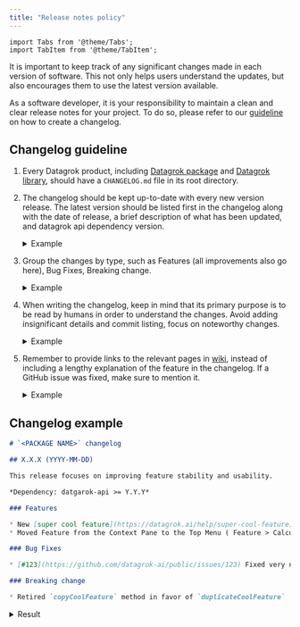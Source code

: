 ```yaml
---
title: "Release notes policy"
---
```


```mdx-code-block
import Tabs from '@theme/Tabs';
import TabItem from '@theme/TabItem';
```

It is important to keep track of any significant changes made in each version of software. This not only helps users understand the updates, but also encourages them to use the latest version available. 

As a software developer, it is your responsibility to maintain a clean and clear release notes for your project. To do so, please refer to our [guideline](#changelog-guideline) on how to create a changelog.

## Changelog guideline

1. Every Datagrok product, including [Datagrok package](https://datagrok.ai/help/develop/#packages) and [Datagrok library](https://github.com/datagrok-ai/public/tree/master/libraries), should have a `CHANGELOG.md` file in its root directory.
2. The changelog should be kept up-to-date with every new version release. The latest version should be listed first in the changelog along with the date of release, a brief description of what has been updated, and datagrok api dependency version.
   <details>
   <summary>Example</summary>
   
   ## 97.89.83 (2023-06-31)
   
   This release focuses on improving data access speed and convenience, 
   new visualization and usability features, and ensuring platform stability.
   
   *Dependency: datgarok-api >= Y.Y.Y*

   </details>
3. Group the changes by type, such as Features (all improvements also go here), Bug Fixes, Breaking change. 
   <details>
   <summary>Example</summary>

   ### Features

   * Added [logger for packages](https://datagrok.ai/help/develop/advanced/debugging#logger) to report debug records to the server
   * [#1988](https://github.com/datagrok-ai/public/issues/1988): Improved the ability to resize a legend on [Trellis Plot](https://datagrok.ai/help/visualize/viewers/trellis-plot)
   
   ### Bug Fixes

   * [#1984](https://github.com/datagrok-ai/public/issues/1984): Filter's missing values settings are not properly synced between different tabs/views

   ### Breaking change
   
   * Removed Grok Connect from Datagrok image. The host in connectors host should be changed to grok_connect instead of localhost.

   </details>

4. When writing the changelog, keep in mind that its primary purpose is to be read by humans in order to understand the changes. Avoid adding insignificant details and commit listing, focus on noteworthy changes.
   <details>
   <summary>Example</summary>

   **Bad**:
   * #1282: fixed molecule size when drawing on canvas
   * Implement Logger
   * Fix error message, bump version
   
   **Good**:
   * [#1282](https://github.com/datagrok-ai/public/issues/1282) Fixed molecule size when drawing on canvas
   * Added [logger for packages](https://datagrok.ai/help/develop/advanced/debugging#logger) to report debug records to the server

   </details>
5. Remember to provide links to the relevant pages in [wiki](https://datagrok.ai/help), instead of including a lengthy explanation of the feature in the changelog. If a GitHub issue was fixed, make sure to mention it.
   <details>
   <summary>Example</summary>

   **Bad**:
   * Added Elemental Analysis which can analyze the elemental composition of a molecular structure and visualizes the results in a radar viewer. 
     To use Elemental Analysis: 
     In the Menu Ribbon, open the Chem menu and select Analyze structure > Elemental Analysis... A parameter input dialog opens.
     Select the source table and the molecular column that you want to analyze.
     Select the desired visualization option.
     Click OK to execute the analysis.

   **Good**:
   * Added [Elemental Analysis](https://datagrok.ai/help/domains/chem/#elemental-analysis) to analyze the elemental composition of a molecular structure.

   </details>

## Changelog example

```markdown
# `<PACKAGE NAME>` changelog

## X.X.X (YYYY-MM-DD)

This release focuses on improving feature stability and usability.

*Dependency: datgarok-api >= Y.Y.Y*

### Features

* New [super cool feature](https://datagrok.ai/help/super-cool-feature)
* Moved Feature from the Context Pane to the Top Menu ( Feature > Calculate).

### Bug Fixes

* [#123](https://github.com/datagrok-ai/public/issues/123) Fixed very nasty bug in feature

### Breaking change

* Retired `copyCoolFeature` method in favor of `duplicateCoolFeature`

```

<details>
<summary>Result</summary>

# `<PACKAGE NAME>` changelog

## X.X.X (YYYY-MM-DD)

This release focuses on improving feature stability and usability.

*Dependency: datagrok-api >= Y.Y.Y*

### Features

* New [super cool feature](https://datagrok.ai/help/super-cool-feature)
* Moved Feature from the Context Pane to the Top Menu ( Feature > Calculate).

### Bug Fixes

* [#123](https://github.com/datagrok-ai/public/issues/123) Fixed very nasty bug in feature

### Breaking change

* Retired `copyCoolFeature` method in favor of `duplicateCoolFeature`

</details>

